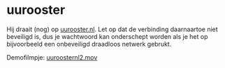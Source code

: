 # uurooster

Hij draait (nog) op [uurooster.nl](http://uurooster.nl). Let op dat de verbinding daarnaartoe niet beveiligd is, dus je wachtwoord kan onderschept worden als je het op bijvoorbeeld een onbeveiligd draadloos netwerk gebrukt.

Demofilmpje: [uuroosternl2.mov](Google%20Chrome%20-%20uuroosternl2.mov)
